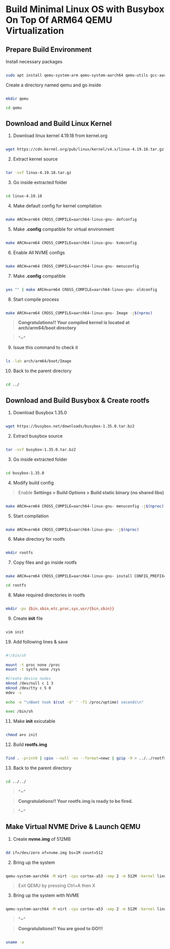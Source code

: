 # Build Minimal Linux OS with Busybox On Top Of ARM64 QEMU Virtualization

  

## Prepare Build Environment

  

Install necessary packages

  

````bash

sudo apt install qemu-system-arm qemu-system-aarch64 qemu-utils gcc-aarch64-linux-gnu build-essential lzop bison libncurses-dev git make gcc fakeroot ncurses-dev xz-utils libssl-dev bc flex libelf-dev

````

  



  

Create a directory named qemu and go inside

````bash

mkdir qemu

cd qemu

````

  
  

## Download and Build Linux Kernel

  

1. Download linux kernel 4.19.18 from kernel.org

  

````bash

wget https://cdn.kernel.org/pub/linux/kernel/v4.x/linux-4.19.18.tar.gz

````

  

2. Extract kernel source

  

````bash

tar -xvf linux-4.19.18.tar.gz

````

  

3. Go inside extracted folder

  

````bash

cd linux-4.19.18

````

  

4. Make default config for kernel compilation

  

````bash

make ARCH=arm64 CROSS_COMPILE=aarch64-linux-gnu- defconfig

````

5. Make **.config** compatible for virtual environment

  

````bash

make ARCH=arm64 CROSS_COMPILE=aarch64-linux-gnu- kvmconfig

````

6. Enable All NVME configs

  

````bash

make ARCH=arm64 CROSS_COMPILE=aarch64-linux-gnu- menuconfig

````

  

7. Make **.config** compatible

  

````bash

yes "" | make ARCH=arm64 CROSS_COMPILE=aarch64-linux-gnu- oldconfig

````

  

8. Start compile process

  

````bash

make ARCH=arm64 CROSS_COMPILE=aarch64-linux-gnu- Image -j$(nproc)

````

  

>  **Congratulations!! Your compiled kernel is located at arch/arm64/boot directory**

  

> ^~^

  

9. Issue this command to check it

  

````bash

ls -lah arch/arm64/boot/Image

````

  

10. Back to the parent directory

  

````bash

cd ../

````

  
  

## Download and Build Busybox & Create rootfs

  

1. Download Busybox 1.35.0

  

````bash

wget https://busybox.net/downloads/busybox-1.35.0.tar.bz2

````

  

2. Extract busybox source

  

````bash

tar -xvf busybox-1.35.0.tar.bz2

````

  

3. Go inside extracted folder

  

````bash

cd busybox-1.35.0

````

  

4. Modify build config

  

> Enable **Settings > Build Options > Build static binary (no shared libs)**

  

````bash

make ARCH=arm64 CROSS_COMPILE=aarch64-linux-gnu- menuconfig -j$(nproc)

````

  

5. Start compilation

  

````bash

make ARCH=arm64 CROSS_COMPILE=aarch64-linux-gnu- -j$(nproc)

````

  

6. Make directory for rootfs

  

````bash

mkdir rootfs

````

  

7. Copy files and go inside rootfs

  

````bash

make ARCH=arm64 CROSS_COMPILE=aarch64-linux-gnu- install CONFIG_PREFIX=rootfs -j$(nproc)

cd rootfs

````

  

8. Make required directories in rootfs

  

````bash

mkdir -pv {bin,sbin,etc,proc,sys,usr/{bin,sbin}}
````

  

9. Create **init** file

````bash

vim init

````

  

19. Add following lines & save

````bash

#!/bin/sh
 
mount -t proc none /proc
mount -t sysfs none /sys

#Create device nodes
mknod /dev/null c 1 3
mknod /dev/tty c 5 0
mdev -s
 
echo -e "\nBoot took $(cut -d' ' -f1 /proc/uptime) seconds\n"
 
exec /bin/sh

````

11. Make **init** exicutable

````bash

chmod a+x init

````

  

12. Build **rootfs.img**

````bash

find . -print0 | cpio --null -ov --format=newc | gzip -9 > ../../rootfs.img

````

  

13. Back to the parent directory

  

````bash

cd ../../

````

  

> ^~^

  

>  **Congratulations!! Your rootfs.img is ready to be fired.**

  

> ^~^

  

## Make Virtual NVME Drive & Launch QEMU

  

1. Create **nvme.img** of 512MB

  

````bash

dd if=/dev/zero of=nvme.img bs=1M count=512

````

  

2. Bring up the system

  

````bash

qemu-system-aarch64 -M virt -cpu cortex-a53 -smp 2 -m 512M -kernel linux-4.19.18/arch/arm64/boot/Image -nographic -append "console=ttyAMA0 init=/init" -initrd rootfs.img

````

  

> Exit QEMU by pressing Ctrl+A then X

  

3. Bring up the system with NVME

  

````bash

qemu-system-aarch64 -M virt -cpu cortex-a53 -smp 2 -m 512M -kernel linux-4.19.18/arch/arm64/boot/Image -nographic -append "console=ttyAMA0 init=/init" -initrd rootfs.img -drive file=nvme.img,format=raw,if=none,id=nvme -device nvme,serial=deadbeef,drive=nvme

````

  

> ^~^

  

>  **Congratulations!! You are good to GO!!!**
````bash

uname -a

````

